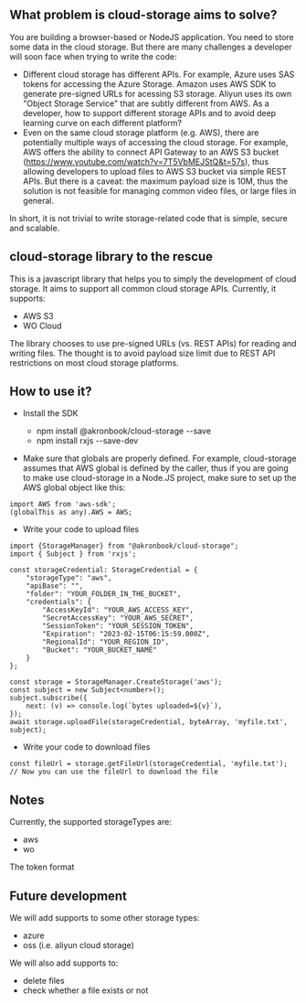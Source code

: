 ## What problem is cloud-storage aims to solve?
You are building a browser-based or NodeJS application. You need to store some data in the cloud storage. But there are many challenges a developer will soon face when trying to write the code:
- Different cloud storage has different APIs. For example, Azure uses SAS tokens for accessing the Azure Storage. Amazon uses AWS SDK to generate pre-signed URLs for acessing S3 storage. Aliyun uses its own "Object Storage Service" that are subtly different from AWS. As a developer, how to support different storage APIs and to avoid deep learning curve on each different platform?
- Even on the same cloud storage platform (e.g. AWS), there are potentially multiple ways of accessing the cloud storage. For example, AWS offers the ability to connect API Gateway to an AWS S3 bucket (https://www.youtube.com/watch?v=7T5VbMEJStQ&t=57s), thus allowing developers to upload files to AWS S3 bucket via simple REST APIs. But there is a caveat: the maximum payload size is 10M, thus the solution is not feasible for managing common video files, or large files in general.

In short, it is not trivial to write storage-related code that is simple, secure and scalable.

## cloud-storage library to the rescue
This is a javascript library that helps you to simply the development of cloud storage. It aims to support all common cloud storage APIs. Currently, it supports:
- AWS S3
- WO Cloud

The library chooses to use pre-signed URLs (vs. REST APIs) for reading and writing files. The thought is to avoid payload size limit due to REST API restrictions on most cloud storage platforms.

## How to use it?
- Install the SDK
  * npm install @akronbook/cloud-storage --save
  * npm install rxjs --save-dev

- Make sure that globals are properly defined. For example, cloud-storage assumes that AWS global is defined by the caller, thus if you are going to make use cloud-storage in a Node.JS project, make sure to set up the AWS global object like this:
```
import AWS from 'aws-sdk';
(globalThis as any).AWS = AWS;
```

- Write your code to upload files
```
import {StorageManager} from "@akronbook/cloud-storage";
import { Subject } from 'rxjs'; 

const storageCredential: StorageCredential = {
    "storageType": "aws",
    "apiBase": "",
    "folder": "YOUR_FOLDER_IN_THE_BUCKET",
    "credentials": {
        "AccessKeyId": "YOUR_AWS_ACCESS_KEY",
        "SecretAccessKey": "YOUR_AWS_SECRET",
        "SessionToken": "YOUR_SESSION_TOKEN",
        "Expiration": "2023-02-15T06:15:59.000Z",
        "RegionalId": "YOUR_REGION_ID",
        "Bucket": "YOUR_BUCKET_NAME"
    }
};

const storage = StorageManager.CreateStorage('aws');
const subject = new Subject<number>();
subject.subscribe({
    next: (v) => console.log(`bytes uploaded=${v}`),
});
await storage.uploadFile(storageCredential, byteArray, 'myfile.txt', subject);
```

- Write your code to download files
```
const fileUrl = storage.getFileUrl(storageCredential, 'myfile.txt');
// Now you can use the fileUrl to download the file
```

## Notes
Currently, the supported storageTypes are:
- aws
- wo

The token format

## Future development
We will add supports to some other storage types:
- azure
- oss (i.e. aliyun cloud storage)

We will also add supports to:
- delete files
- check whether a file exists or not


